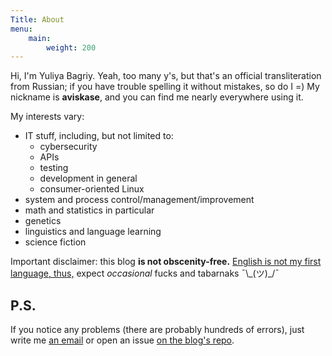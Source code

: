 ```yaml
---
Title: About
menu: 
    main:
        weight: 200
---
```


Hi, I'm Yuliya Bagriy. Yeah, too many y's, but that's an official transliteration from Russian; if you have trouble spelling it without mistakes, so do I =) My nickname is **aviskase**, and you can find me nearly everywhere using it.

My interests vary:

- IT stuff, including, but not limited to:
    - cybersecurity
    - APIs
    - testing
    - development in general
    - consumer-oriented Linux 
- system and process control/management/improvement 
- math and statistics in particular
- genetics
- linguistics and language learning
- science fiction   

Important disclaimer: this blog **is not obscenity-free.** [English is not my first language, thus,](https://journals.plos.org/plosone/article?id=10.1371/journal.pone.0081225) expect _occasional_ fucks and tabarnaks  ¯\\\_(ツ)_/¯


## P.S.
If you notice any problems (there are probably hundreds of errors), just write me [an email](mailto:aviskase@gmail.com) or open an issue [on the blog's repo](https://github.com/aviskase/aviskase.github.io/issues).
